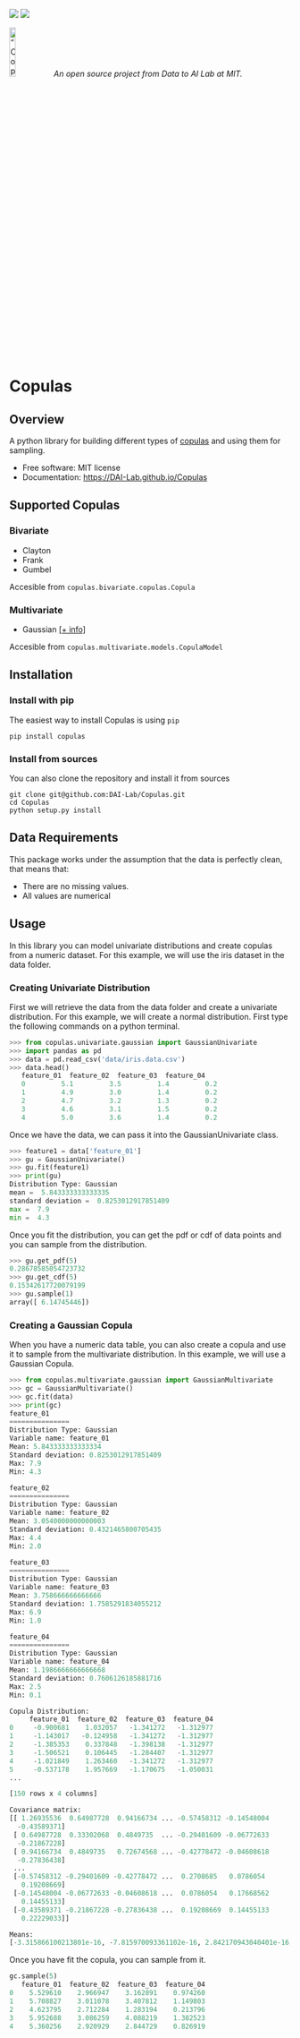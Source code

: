 [![][pypi-img]][pypi-url]
[![][travis-img]][travis-url]

<p align="left">
<img width=15% src="https://dai.lids.mit.edu/wp-content/uploads/2018/06/Logo_DAI_highres.png" alt=“Copulas” />
<i>An open source project from Data to AI Lab at MIT.</i>
</p>

# Copulas

[travis-img]: https://travis-ci.org/DAI-Lab/Copulas.svg?branch=master
[travis-url]: https://travis-ci.org/DAI-Lab/Copulas
[pypi-img]: https://img.shields.io/pypi/v/copulas.svg
[pypi-url]: https://pypi.python.org/pypi/copulas

## Overview

A python library for building different types of [copulas](https://en.wikipedia.org/wiki/Copula_(probability_theory)) and using them for sampling.

- Free software: MIT license
- Documentation: https://DAI-Lab.github.io/Copulas

## Supported Copulas

### Bivariate

- Clayton
- Frank
- Gumbel

Accesible from `copulas.bivariate.copulas.Copula`

### Multivariate
- Gaussian [[+ info]](https://en.wikipedia.org/wiki/Copula_(probability_theory)#Gaussian_copula)

Accesible from `copulas.multivariate.models.CopulaModel`


## Installation

### Install with pip

The easiest way to install Copulas is using `pip`

```
pip install copulas
```

### Install from sources

You can also clone the repository and install it from sources

```
git clone git@github.com:DAI-Lab/Copulas.git
cd Copulas
python setup.py install
```

## Data Requirements

This package works under the assumption that the data is perfectly clean, that means that:

- There are no missing values.
- All values are numerical

## Usage

In this library you can model univariate distributions and create copulas from a numeric dataset.
For this example, we will use the iris dataset in the data folder.

### Creating Univariate Distribution

First we will retrieve the data from the data folder and create a univariate distribution.
For this example, we will create a normal distribution. First type the following commands on
a python terminal.

```python
>>> from copulas.univariate.gaussian import GaussianUnivariate
>>> import pandas as pd
>>> data = pd.read_csv('data/iris.data.csv')
>>> data.head()
   feature_01  feature_02  feature_03  feature_04
   0         5.1         3.5         1.4         0.2
   1         4.9         3.0         1.4         0.2
   2         4.7         3.2         1.3         0.2
   3         4.6         3.1         1.5         0.2
   4         5.0         3.6         1.4         0.2
```

Once we have the data, we can pass it into the GaussianUnivariate class.

```python
>>> feature1 = data['feature_01']
>>> gu = GaussianUnivariate()
>>> gu.fit(feature1)
>>> print(gu)
Distribution Type: Gaussian
mean =  5.843333333333335
standard deviation =  0.8253012917851409
max =  7.9
min =  4.3
```

Once you fit the distribution, you can get the pdf or cdf of data points and you can sample
from the distribution.

```python
>>> gu.get_pdf(5)
0.28678585054723732
>>> gu.get_cdf(5)
0.15342617720079199
>>> gu.sample(1)
array([ 6.14745446])
```

### Creating a Gaussian Copula

When you have a numeric data table, you can also create a copula and use it to sample from
the multivariate distribution. In this example, we will use a Gaussian Copula.

```python
>>> from copulas.multivariate.gaussian import GaussianMultivariate
>>> gc = GaussianMultivariate()
>>> gc.fit(data)
>>> print(gc)
feature_01
===============
Distribution Type: Gaussian
Variable name: feature_01
Mean: 5.843333333333334
Standard deviation: 0.8253012917851409
Max: 7.9
Min: 4.3

feature_02
===============
Distribution Type: Gaussian
Variable name: feature_02
Mean: 3.0540000000000003
Standard deviation: 0.4321465800705435
Max: 4.4
Min: 2.0

feature_03
===============
Distribution Type: Gaussian
Variable name: feature_03
Mean: 3.758666666666666
Standard deviation: 1.7585291834055212
Max: 6.9
Min: 1.0

feature_04
===============
Distribution Type: Gaussian
Variable name: feature_04
Mean: 1.1986666666666668
Standard deviation: 0.7606126185881716
Max: 2.5
Min: 0.1

Copula Distribution:
     feature_01  feature_02  feature_03  feature_04
0     -0.900681    1.032057   -1.341272   -1.312977
1     -1.143017   -0.124958   -1.341272   -1.312977
2     -1.385353    0.337848   -1.398138   -1.312977
3     -1.506521    0.106445   -1.284407   -1.312977
4     -1.021849    1.263460   -1.341272   -1.312977
5     -0.537178    1.957669   -1.170675   -1.050031
...

[150 rows x 4 columns]

Covariance matrix:
[[ 1.26935536  0.64987728  0.94166734 ... -0.57458312 -0.14548004
  -0.43589371]
 [ 0.64987728  0.33302068  0.4849735  ... -0.29401609 -0.06772633
  -0.21867228]
 [ 0.94166734  0.4849735   0.72674568 ... -0.42778472 -0.04608618
  -0.27836438]
 ...
 [-0.57458312 -0.29401609 -0.42778472 ...  0.2708685   0.0786054
   0.19208669]
 [-0.14548004 -0.06772633 -0.04608618 ...  0.0786054   0.17668562
   0.14455133]
 [-0.43589371 -0.21867228 -0.27836438 ...  0.19208669  0.14455133
   0.22229033]]

Means:
[-3.315866100213801e-16, -7.815970093361102e-16, 2.842170943040401e-16, -2.3684757858670006e-16]

```

Once you have fit the copula, you can sample from it.

```python
gc.sample(5)
   feature_01  feature_02  feature_03  feature_04
0    5.529610    2.966947    3.162891    0.974260
1    5.708827    3.011078    3.407812    1.149803
2    4.623795    2.712284    1.283194    0.213796
3    5.952688    3.086259    4.088219    1.382523
4    5.360256    2.920929    2.844729    0.826919
```
